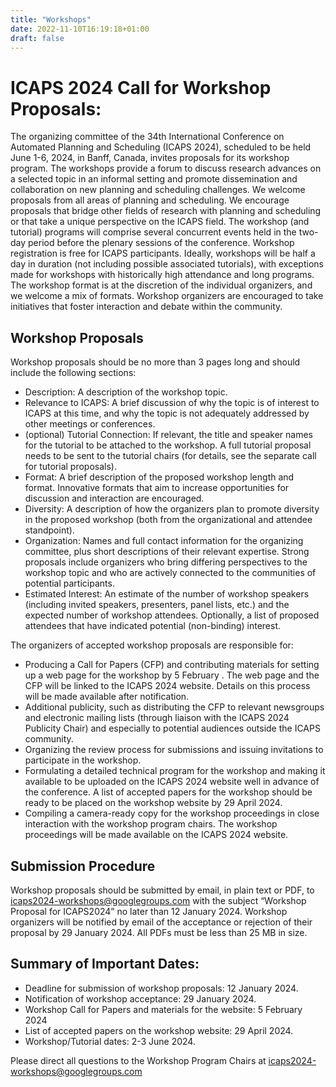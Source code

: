 ```yaml
---
title: "Workshops"
date: 2022-11-10T16:19:18+01:00
draft: false
---
```


# ICAPS 2024 Call for Workshop Proposals:

The organizing committee of the 34th International Conference on Automated Planning and Scheduling (ICAPS 2024), scheduled to be held June 1-6, 2024, in Banff, Canada, invites proposals for its workshop program. The workshops provide a forum to discuss research advances on a selected topic in an informal setting and promote dissemination and collaboration on new planning and scheduling challenges.
We welcome proposals from all areas of planning and scheduling. We encourage proposals that bridge other fields of research with planning and scheduling or that take a unique perspective on the ICAPS field.
The workshop (and tutorial) programs will comprise several concurrent events held in the two-day period before the plenary sessions of the conference. Workshop registration is free for ICAPS participants.
Ideally, workshops will be half a day in duration (not including possible associated tutorials), with exceptions made for workshops with historically high attendance and long programs. The workshop format is at the discretion of the individual organizers, and we welcome a mix of formats. Workshop organizers are encouraged to take initiatives that foster interaction and debate within the community.


## Workshop Proposals

Workshop proposals should be no more than 3 pages long and should include the following sections:
- Description: A description of the workshop topic.
- Relevance to ICAPS: A brief discussion of why the topic is of interest to ICAPS at this time, and why the topic is not adequately addressed by other meetings or conferences.
- (optional) Tutorial Connection: If relevant, the title and speaker names for the tutorial to be attached to the workshop. A full tutorial proposal needs to be sent to the tutorial chairs (for details, see the separate call for tutorial proposals).
- Format: A brief description of the proposed workshop length and format. Innovative formats that aim to increase opportunities for discussion and interaction are encouraged.
- Diversity: A description of how the organizers plan to promote diversity in the proposed workshop (both from the organizational and attendee standpoint). 
- Organization: Names and full contact information for the organizing committee, plus short descriptions of their relevant expertise. Strong proposals include organizers who bring differing perspectives to the workshop topic and who are actively connected to the communities of potential participants.
- Estimated Interest: An estimate of the number of workshop speakers (including invited speakers, presenters, panel lists, etc.) and the expected number of workshop attendees. Optionally, a list of proposed attendees that have indicated potential (non-binding) interest.

The organizers of accepted workshop proposals are responsible for:
-  Producing a Call for Papers (CFP) and contributing materials for setting up a web page for the workshop by 5 February . The web page and the CFP will be linked to the ICAPS 2024 website. Details on this process will be made available after notification.
-  Additional publicity, such as distributing the CFP to relevant newsgroups and electronic mailing lists (through liaison with the ICAPS 2024 Publicity Chair) and especially to potential audiences outside the ICAPS community.
-  Organizing the review process for submissions and issuing invitations to participate in the workshop.
-  Formulating a detailed technical program for the workshop and making it available to be uploaded on the ICAPS 2024 website well in advance of the conference. A list of accepted papers for the workshop should be ready to be placed on the workshop website by 29 April 2024.
-  Compiling a camera-ready copy for the workshop proceedings in close interaction with the workshop program chairs. The workshop proceedings will be made available on the ICAPS 2024 website.


## Submission Procedure
Workshop proposals should be submitted by email, in plain text or PDF, to icaps2024-workshops@googlegroups.com with the subject “Workshop Proposal for ICAPS2024” no later than 12 January 2024. Workshop organizers will be notified by email of the acceptance or rejection of their proposal by 29 January 2024. All PDFs must be less than 25 MB in size.

## Summary of Important Dates:
- Deadline for submission of workshop proposals: 12 January 2024.
- Notification of workshop acceptance: 29 January 2024.
- Workshop Call for Papers and materials for the website: 5 February 2024
- List of accepted papers on the workshop website: 29 April 2024.
- Workshop/Tutorial dates: 2-3 June 2024.

Please direct all questions to the Workshop Program Chairs at icaps2024-workshops@googlegroups.com
